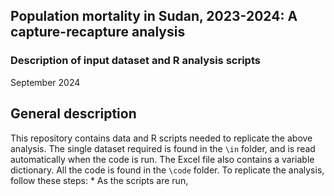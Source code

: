 ## Population mortality in Sudan, 2023-2024: A capture-recapture analysis
### Description of input dataset and R analysis scripts
September 2024

## General description
This repository contains data and R scripts needed to replicate the above analysis. The single dataset required is found in the `\in` folder, and is read automatically when the code is run. The Excel file also contains a variable dictionary. All the code is found in the `\code` folder. To replicate the analysis, follow these steps:
* 
As the scripts are run, 
